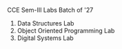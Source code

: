 CCE Sem-III Labs Batch of '27

1. Data Structures Lab
2. Object Oriented Programming Lab
3. Digital Systems Lab
